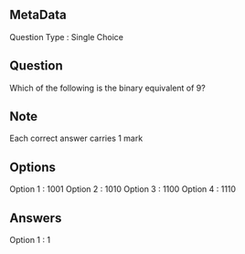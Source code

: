 ## MetaData
Question Type : Single Choice

## Question
Which of the following is the binary equivalent of 9?

## Note
Each correct answer carries 1 mark

## Options
Option 1 : 1001
Option 2 : 1010
Option 3 : 1100
Option 4 : 1110

## Answers
Option 1 : 1

